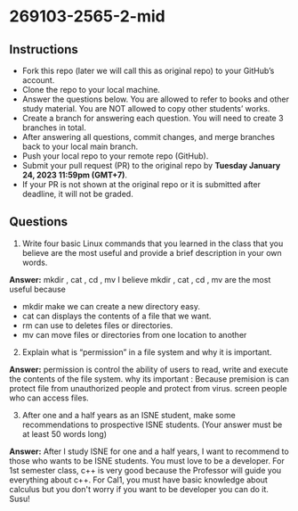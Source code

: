 # 269103-2565-2-mid

## Instructions

- Fork this repo (later we will call this as original repo) to your GitHub’s account. 
- Clone the repo to your local machine.
- Answer the questions below. You are allowed to refer to books and other study material. You are NOT allowed to copy other students’ works. 
- Create a branch for answering each question. You will need to create 3 branches in total.
- After answering all questions, commit changes, and merge branches back to your local main branch.
- Push your local repo to your remote repo (GitHub).
- Submit your pull request (PR) to the original repo by **Tuesday January 24, 2023 11:59pm (GMT+7)**.
- If your PR is not shown at the original repo or it is submitted after deadline, it will not be graded.

## Questions

1. Write four basic Linux commands that you learned in the class that you believe are the most useful and provide a brief description in your own words. 

**Answer:** mkdir , cat , cd , mv
I believe  mkdir , cat , cd , mv are the most useful because 
- mkdir make we can create a new directory easy.
- cat can displays the contents of a file that we want.
- rm can use to deletes files or directories.
- mv can move files or directories from one location to another

2. Explain what is “permission” in a file system and why it is important.

**Answer:** permission  is  control the ability of users to read, write and execute the contents of the file system.
why its important : Because premision is can protect file from unauthorized people and protect from virus.
screen people who can access files.

3. After one and a half years as an ISNE student, make some recommendations to prospective ISNE students. (Your answer must be at least 50 words long)

**Answer:** After I study ISNE for one and a half years, I want to recommend to those who wants to be ISNE students. You must love to be a developer. For 1st semester class, c++ is very good because the Professor will guide you everything about c++. For Cal1, you must have basic knowledge about calculus but you don't worry if you want to be developer you can do it. Susu!
